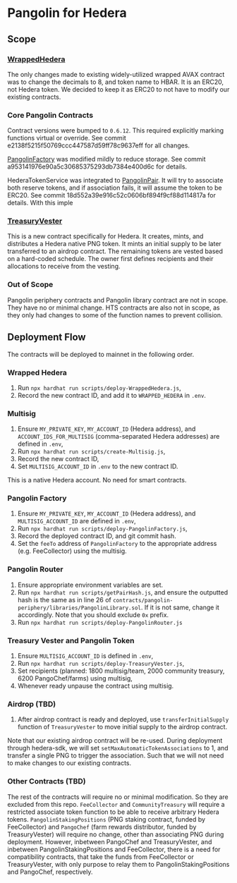# Pangolin for Hedera

## Scope

### [WrappedHedera](./contracts/WHBAR.sol)

The only changes made to existing widely-utilized wrapped AVAX contract was to change the decimals to 8, and token name to HBAR. It is an ERC20, not Hedera token. We decided to keep it as ERC20 to not have to modify our existing contracts.

### Core Pangolin Contracts

Contract versions were bumped to `0.6.12`. This required explicitly marking functions virtual or override. See commit e2138f5215f50769ccc447587d59ff78c9637eff for all changes.

[PangolinFactory](./contracts/pangolin-core/PangolinFactory.sol) was modified mildly to reduce storage. See commit a953141976e90a5c30685375293db7384e400d6c for details.

HederaTokenService was integrated to [PangolinPair](./contracts/pangolin-core/PangolinPair.sol). It will try to associate both reserve tokens, and if association fails, it will assume the token to be ERC20. See commit 18d552a39e916c52c0606bf894f9cf88d114817a for details. With this imple

### [TreasuryVester](./contracts/TreasuryVester.sol)

This is a new contract specifically for Hedera. It creates, mints, and distributes a Hedera native PNG token. It mints an initial supply to be later transferred to an airdrop contract. The remaining tokens are vested based on a hard-coded schedule. The owner first defines recipients and their allocations to receive from the vesting.

### Out of Scope

Pangolin periphery contracts and Pangolin library contract are not in scope. They have no or minimal change. HTS contracts are also not in scope, as they only had changes to some of the function names to prevent collision.

## Deployment Flow

The contracts will be deployed to mainnet in the following order.

### Wrapped Hedera

1. Run `npx hardhat run scripts/deploy-WrappedHedera.js`,
2. Record the new contract ID, and add it to `WRAPPED_HEDERA` in `.env`.

### Multisig

1. Ensure `MY_PRIVATE_KEY`, `MY_ACCOUNT_ID` (Hedera address), and `ACCOUNT_IDS_FOR_MULTISIG` (comma-separated Hedera addresses) are defined in `.env`,
2. Run `npx hardhat run scripts/create-Multisig.js`,
3. Record the new contract ID,
4. Set `MULTISIG_ACCOUNT_ID` in `.env` to the new contract ID.

This is a native Hedera account. No need for smart contracts.

### Pangolin Factory

1. Ensure `MY_PRIVATE_KEY`, `MY_ACCOUNT_ID` (Hedera address), and `MULTISIG_ACCOUNT_ID` are defined in `.env`,
2. Run `npx hardhat run scripts/deploy-PangolinFactory.js`,
3. Record the deployed contract ID, and git commit hash.
4. Set the `feeTo` address of `PangolinFactory` to the appropriate address (e.g. FeeCollector) using the multisig.

### Pangolin Router

1. Ensure appropriate environment variables are set.
2. Run `npx hardhat run scripts/getPairHash.js`, and ensure the outputted hash is the same as in line 26 of `contracts/pangolin-periphery/libraries/PangolinLibrary.sol`. If it is not same, change it accordingly. Note that you should exclude `0x` prefix.
3. Run `npx hardhat run scripts/deploy-PangolinRouter.js`

### Treasury Vester and Pangolin Token

1. Ensure `MULTISIG_ACCOUNT_ID` is defined in `.env`,
2. Run `npx hardhat run scripts/deploy-TreasuryVester.js`,
3. Set recipients (planned: 1800 multisig/team, 2000 community treasury, 6200 PangoChef/farms) using multisig,
4. Whenever ready unpause the contract using multisig.

### Airdrop (TBD)

1. After airdrop contract is ready and deployed, use `transferInitialSupply` function of `TreasuryVester` to move initial supply to the airdrop contract.

Note that our existing airdrop contract will be re-used. During deployment through hedera-sdk, we will set `setMaxAutomaticTokenAssociations` to 1, and transfer a single PNG to trigger the association. Such that we will not need to make changes to our existing contracts.

### Other Contracts (TBD)

The rest of the contracts will require no or minimal modification. So they are excluded from this repo. `FeeCollector` and `CommunityTreasury` will require a restricted associate token function to be able to receive arbitrary Hedera tokens. `PangolinStakingPositions` (PNG staking contract, funded by FeeCollector) and `PangoChef` (farm rewards distributor, funded by TreasuryVester) will require no change, other than associating PNG during deployment. However, inbetween PangoChef and TreasuryVester, and inbetween PangolinStakingPositions and FeeCollector, there is a need for compatibility contracts, that take the funds from FeeCollector or TreasuryVester, with only purpose to relay them to PangolinStakingPositions and PangoChef, respectively.
